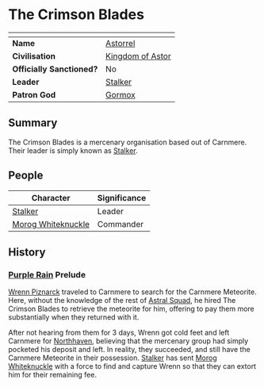 # The Crimson Blades

| []() | |
| --- | --- |
| **Name** | [Astorrel](astorrel/astorrel.md) |
| **Civilisation** | [Kingdom of Astor](../civilisations/kingdom-of-astor/kingdom-of-astor.md) |
| **Officially Sanctioned?** | No |
| **Leader** | [Stalker](../characters/stalker.md) |
| **Patron God** | [Gormox](../gods/deities/gormox.md) |

## Summary

The Crimson Blades is a mercenary organisation based out of Carnmere. Their leader is simply known as [Stalker](../characters/stalker.md).

## People

| Character | Significance |
| --- | --- |
| [Stalker](../characters/stalker.md) | Leader |
| [Morog Whiteknuckle](../characters/morog-whiteknuckle.md) | Commander |

## History

### [Purple Rain](../campaigns/purple-rain.md) Prelude

[Wrenn Piznarck](../characters/wrenn-piznarck.md) traveled to Carnmere to search for the Carnmere Meteorite. Here, without the knowledge of the rest of [Astral Squad](astorrel/squads/astral-squad.md), he hired The Crimson Blades to retrieve the meteorite for him, offering to pay them more substantially when they returned with it.

After not hearing from them for 3 days, Wrenn got cold feet and left Carnmere for [Northhaven](../places/cities/northhaven.md), believing that the mercenary group had simply pocketed his deposit and left. In reality, they succeeded, and still have the Carnmere Meteorite in their possession. [Stalker](../characters/stalker.md) has sent [Morog Whiteknuckle](../characters/morog-whiteknuckle.md) with a force to find and capture Wrenn so that they can extort him for their remaining fee.
